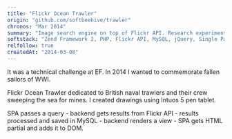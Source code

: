 ```yaml
---
title: "Flickr Ocean Trawler"
origin: "github.com/softbeehive/trawler"
chronos: "Mar 2014"
summary: "Image search engine on top of Flickr API. Research experiment commemorating World War I Centenary. Image search and data retrieval symbolize the navy operation of the British trawler ship."
softstack: "Zend Framework 2, PHP, Flickr API, MySQL, jQuery, Single Page Application, Research, Open Source, Linux"
relfollow: true
createdAt: "2014-03-08"
---
```


It was a technical challenge at EF. In 2014 I wanted to commemorate fallen sailors of WWI.

Flickr Ocean Trawler dedicated to British naval trawlers and their crew sweeping the sea for mines. I created drawings using Intuos 5 pen tablet.

SPA passes a query - backend gets results from Flickr API - results processed and saved in MySQL - backend renders a view - SPA gets HTML partial and adds it to DOM.


